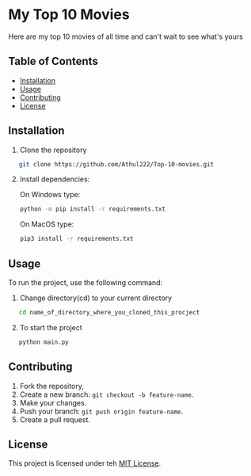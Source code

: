 # My Top 10 Movies

Here are my top 10 movies of all time and can't wait to see what's yours


## Table of Contents
- [Installation](#installation)
- [Usage](#usage)
- [Contributing](#contributing)
- [License](#license)

## Installation
1. Clone the repository
```bash
   git clone https://github.com/Athul222/Top-10-movies.git
```

2. Install dependencies:

   On Windows type:
   ```bash 
   python -m pip install -r requirements.txt
   ```

   On MacOS type:
   ```bash
   pip3 install -r requirements.txt
   ```

## Usage
To run the project, use the following command:

1. Change directory(cd) to your current directory
```bash
   cd name_of_directory_where_you_cloned_this_procject
```

2. To start the project
```bash
   python main.py
```

## Contributing 
1. Fork the repository,
2. Create a new branch: `git checkout -b feature-name`.
3. Make your changes.
4. Push your branch: `git push origin feature-name`.
5. Create a pull request.

## License
This project is licensed under teh [MIT License](LICENSE).